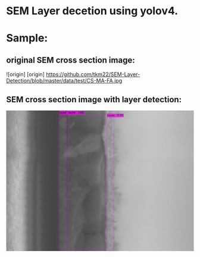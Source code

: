 # SEM Layer decetion using yolov4.

# Sample:
## original SEM cross section image:
![origin]
[origin] https://github.com/tkm22/SEM-Layer-Detection/blob/master/data/test/CS-MA-FA.jpg



## SEM cross section image with layer detection:
![SEM]

[SEM]: https://github.com/tkm22/SEM-Layer-Detection/blob/master/data/test/CS-MA-FA-bbox.jpg


